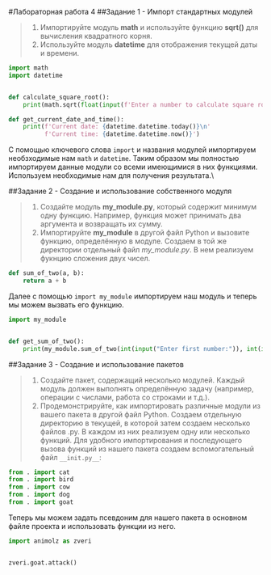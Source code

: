 #Лабораторная работа 4
##Задание 1 - Импорт стандартных модулей
>1.	Импортируйте модуль **math** и используйте функцию **sqrt()** для вычисления квадратного корня.
> 2.	Используйте модуль **datetime** для отображения текущей даты и времени.

```python
import math
import datetime


def calculate_square_root():
    print(math.sqrt(float(input(f'Enter a number to calculate square root:\n'))))

def get_current_date_and_time():
    print(f'Current date: {datetime.datetime.today()}\n'
          f'Current time: {datetime.datetime.now()}')
```

С помощью ключевого слова `import` и названия модулей импортируем необзходимые нам `math` и `datetime`. Таким образом мы полностью импортируем данные
модули со всеми имеющимися в них функциями. Используем необходимые нам для получения результата.\


##Задание 2 - Создание и использование собственного модуля
>1.	Создайте модуль **my_module.py**, который содержит минимум одну функцию. Например, функция может принимать два аргумента и возвращать их сумму.
> 2.	Импортируйте **my_module** в другой файл Python и вызовите функцию, определённую в модуле.
Создаем в той же директории отдельный файл _my_module.py_. В нем реализуем фукнцию сложения двух чисел.
```python
def sum_of_two(a, b):
    return a + b
```
Далее с помощью `import my_module` импортируем наш модуль и теперь мы можем вызвать его функцию.
```python
import my_module


def get_sum_of_two():
    print(my_module.sum_of_two(int(input("Enter first number:")), int(input("Enter second number:"))))
```
##Задание 3 - Создание и использование пакетов
> 1.	Создайте пакет, содержащий несколько модулей. Каждый модуль должен выполнять определённую задачу (например, операции с числами, работа со строками и т.д.).
> 2.	Продемонстрируйте, как импортировать различные модули из вашего пакета в другой файл Python.
Создаем отдельную директорию в текущей, в которой затем создаем несколько файлов .py. В каждом из них реализуем одну или несколько функций.
Для удобного импортирования и последующего вызова функций из нашего пакета создаем вспомогательный файл `__init.py__`:
```python
from . import cat
from . import bird
from . import cow
from . import dog
from . import goat
```
Теперь мы можем задать псевдоним для нашего пакета в основном файле проекта и использовать функции из него.
```python
import animolz as zveri


zveri.goat.attack()
```
